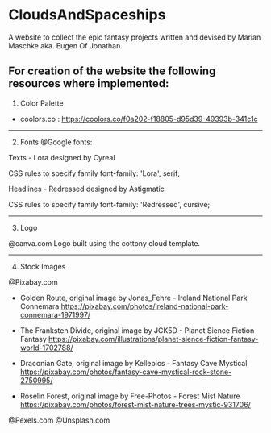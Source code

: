 # CloudsAndSpaceships
A website to collect the epic fantasy projects written and devised by Marian Maschke aka. Eugen Of Jonathan.

For creation of the website the following resources where implemented:
----------------------------------------------------------------------------------------------------------------------------------
1. Color Palette
- coolors.co : https://coolors.co/f0a202-f18805-d95d39-49393b-341c1c

----------------------------------------------------------------------------------------------------------------------------------
2. Fonts @Google fonts:

Texts - Lora designed by Cyreal
<link rel="preconnect" href="https://fonts.gstatic.com">
<link href="https://fonts.googleapis.com/css2?family=Lora:ital,wght@0,400;0,500;0,700;1,600&display=swap" rel="stylesheet">

CSS rules to specify family
font-family: 'Lora', serif;

Headlines - Redressed designed by Astigmatic
<link rel="preconnect" href="https://fonts.gstatic.com">
<link href="https://fonts.googleapis.com/css2?family=Redressed&display=swap" rel="stylesheet">

CSS rules to specify family
font-family: 'Redressed', cursive;

----------------------------------------------------------------------------------------------------------------------------------
3. Logo

@canva.com
Logo built using the cottony cloud template.

----------------------------------------------------------------------------------------------------------------------------------
4. Stock Images

@Pixabay.com
- Golden Route, original image by Jonas_Fehre - Ireland National Park Connemara
https://pixabay.com/photos/ireland-national-park-connemara-1971997/

- The Franksten Divide, original image by JCK5D - Planet Sience Fiction Fantasy
https://pixabay.com/illustrations/planet-sience-fiction-fantasy-world-1702788/

- Draconian Gate, original image by Kellepics - Fantasy Cave Mystical
https://pixabay.com/photos/fantasy-cave-mystical-rock-stone-2750995/

- Roselin Forest, original image by Free-Photos - Forest Mist Nature
https://pixabay.com/photos/forest-mist-nature-trees-mystic-931706/

@Pexels.com
@Unsplash.com